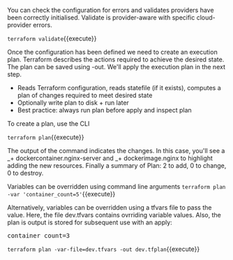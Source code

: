 
You can check the configuration for errors and validates providers have been correctly initialised. Validate is provider-aware with specific cloud-provider errors.

`terraform validate`{{execute}}


Once the configuration has been defined we need to create an execution plan. Terraform describes the actions required to achieve the desired state. The plan can be saved using -out. We'll apply the execution plan in the next step.

* Reads Terraform configuration, reads statefile (if it exists), computes a plan of changes required to meet desired state
* Optionally write plan to disk + run later
* Best practice: always run plan before apply and inspect plan 

To create a plan, use the CLI

`terraform plan`{{execute}}

The output of the command indicates the changes. In this case, you'll see a _+ dockercontainer.nginx-server and _+ dockerimage.nginx to highlight adding the new resources. Finally a summary of Plan: 2 to add, 0 to change, 0 to destroy.

Variables can be overridden using command line arguments
`terraform plan -var 'container_count=5'`{{execute}}

Alternatively, variables can be overridden using a tfvars file to pass the value.  Here, the file dev.tfvars contains ovrriding variable values. Also, the plan is output is stored for subsequent use with an apply:

<pre class="file" data-filename="dev.tfvars" data-target="replace">container_count=3
</pre>

`terraform plan -var-file=dev.tfvars -out dev.tfplan`{{execute}}
